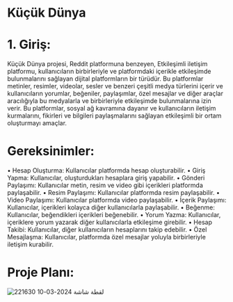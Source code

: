 # Küçük Dünya
# 1. Giriş:
Küçük Dünya projesi, Reddit platformuna benzeyen, Etkileşimli iletişim platformu, kullanıcıların birbirleriyle ve platformdaki içerikle etkileşimde bulunmalarını sağlayan dijital platformların bir türüdür. 
Bu platformlar metinler, resimler, videolar, sesler ve benzeri çeşitli medya türlerini içerir ve kullanıcıların
 yorumlar, beğeniler, paylaşımlar, özel mesajlar ve diğer araçlar aracılığıyla bu medyalarla ve birbirleriyle etkileşimde bulunmalarına izin verir.
 Bu platformlar, sosyal ağ kavramına dayanır ve kullanıcıların iletişim kurmalarını, fikirleri ve bilgileri paylaşmalarını sağlayan etkileşimli bir ortam oluşturmayı amaçlar.

# Gereksinimler:

•	Hesap Oluşturma: Kullanıcılar platformda hesap oluşturabilir.
•	Giriş Yapma: Kullanıcılar, oluşturdukları hesaplara giriş yapabilir.
•	Gönderi Paylaşımı: Kullanıcılar metin, resim ve video gibi içerikleri platformda paylaşabilir.
•	Resim Paylaşımı: Kullanıcılar platformda resim paylaşabilir.
•	Video Paylaşımı: Kullanıcılar platformda video paylaşabilir.
•	İçerik Paylaşımı: Kullanıcılar, içerikleri kolayca diğer kullanıcılarla paylaşabilir.
•	Beğenme: Kullanıcılar, beğendikleri içerikleri beğenebilir.
•	Yorum Yazma: Kullanıcılar, içeriklere yorum yazarak diğer kullanıcılarla etkileşime girebilir.
•	Hesap Takibi: Kullanıcılar, diğer kullanıcıların hesaplarını takip edebilir.
•	Özel Mesajlaşma: Kullanıcılar, platformda özel mesajlar yoluyla birbirleriyle iletişim kurabilir.

# Proje Planı:
![لقطة شاشة 2024-03-10 221630](https://github.com/Aljfal/Yaz-l-m-m-hendisli-i/assets/161582094/0b462078-de91-405c-8cef-2ff322255265)


